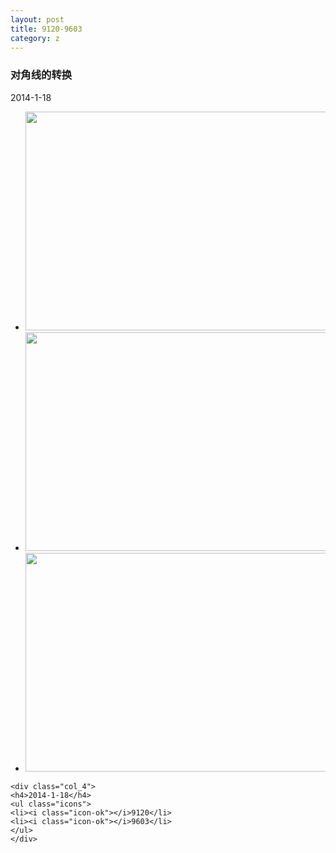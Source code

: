 ```yaml
---
layout: post
title: 9120-9603
category: z
---
```


<!-- =====================================SLIDESHOW===================================== -->
<h3 id="slideshow">对角线的转换</h3>
<div class="tab-content">
	<p>2014-1-18</p>
	<div class="col_8">
	<ul class="slideshow">
	<li><img src="http://www-oriyao-com.oss-cn-hangzhou.aliyuncs.com/ZOOM/201401/IMGP1958.JPG" width="550" height="350" /></li>
	<li><img src="http://www-oriyao-com.oss-cn-hangzhou.aliyuncs.com/ZOOM/201401/IMGP1960.JPG" width="550" height="350" /></li>
	<li><img src="http://www-oriyao-com.oss-cn-hangzhou.aliyuncs.com/ZOOM/201401/IMGP1979.JPG" width="550" height="350" /></li>
	</ul>
	</div>
	
	<div class="col_4">
	<h4>2014-1-18</h4>
	<ul class="icons">
	<li><i class="icon-ok"></i>9120</li>
	<li><i class="icon-ok"></i>9603</li>
	</ul>
	</div>
</div>